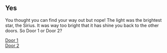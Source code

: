 ## Yes
You thought you can find your way out but nope! The light was the brightest star, the Sirius. It was way too bright that it has shine you back to the other doors. So Door 1 or Door 2?

[Door 1](../door1/door1.md)  
[Door 2](../door2/door2.md)  
